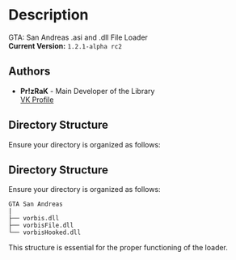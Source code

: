 # Description

GTA: San Andreas .asi and .dll File Loader  
**Current Version:** `1.2.1-alpha rc2`

## Authors

- **Pr!zRaK** - Main Developer of the Library  
  [VK Profile](https://vk.com/old_bread_1)

## Directory Structure

Ensure your directory is organized as follows:

## Directory Structure

Ensure your directory is organized as follows:

```
GTA San Andreas
|
├── vorbis.dll 
├── vorbisFile.dll 
└── vorbisHooked.dll
```

This structure is essential for the proper functioning of the loader.
